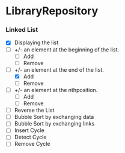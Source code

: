 # LibraryRepository

### Linked List
* [x] Displaying the list
* [ ] +/- an element at the beginning of the list.
    * [ ] Add
    * [ ] Remove
* [ ] +/- an element at the end of the list.
    * [x] Add 
    * [ ] Remove
* [ ] +/- an element at the n​th ​position.
    * [ ] Add 
    * [ ] Remove
* [ ] Reverse the List
* [ ] Bubble Sort by exchanging data
* [ ] Bubble Sort by exchanging links
* [ ] Insert Cycle
* [ ] Detect Cycle
* [ ] Remove Cycle